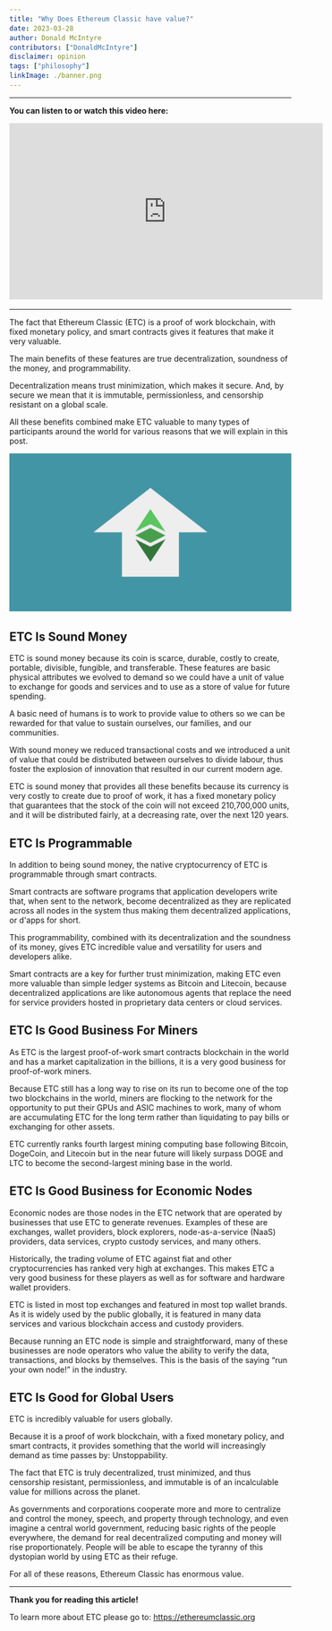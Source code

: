 ```yaml
---
title: "Why Does Ethereum Classic have value?"
date: 2023-03-28
author: Donald McIntyre
contributors: ["DonaldMcIntyre"]
disclaimer: opinion
tags: ["philosophy"]
linkImage: ./banner.png
---
```


---
**You can listen to or watch this video here:**

<iframe width="560" height="315" src="https://www.youtube.com/embed/ltV3gnrmHo4" title="YouTube video player" frameborder="0" allow="accelerometer; autoplay; clipboard-write; encrypted-media; gyroscope; picture-in-picture; web-share" allowfullscreen></iframe>

---

The fact that Ethereum Classic (ETC) is a proof of work blockchain, with fixed monetary policy, and smart contracts gives it features that make it very valuable.

The main benefits of these features are true decentralization, soundness of the money, and programmability.

Decentralization means trust minimization, which makes it secure. And, by secure we mean that it is immutable, permissionless, and censorship resistant on a global scale.

All these benefits combined make ETC valuable to many types of participants around the world for various reasons that we will explain in this post.

![ETC's value.](./banner.png)

## ETC Is Sound Money

ETC is sound money because its coin is scarce, durable, costly to create, portable, divisible, fungible, and transferable. These features are basic physical attributes we evolved to demand so we could have a unit of value to exchange for goods and services and to use as a store of value for future spending.

A basic need of humans is to work to provide value to others so we can be rewarded for that value to sustain ourselves, our families, and our communities.

With sound money we reduced transactional costs and we introduced a unit of value that could be distributed between ourselves to divide labour, thus foster the explosion of innovation that resulted in our current modern age.

ETC is sound money that provides all these benefits because its currency is very costly to create due to proof of work, it has a fixed monetary policy that guarantees that the stock of the coin will not exceed 210,700,000 units, and it will be distributed fairly, at a decreasing rate, over the next 120 years.

## ETC Is Programmable

In addition to being sound money, the native cryptocurrency of ETC is programmable through smart contracts. 

Smart contracts are software programs that application developers write that,  when sent to the network, become decentralized as they are replicated across all nodes in the system thus making them decentralized applications, or d'apps for short.

This programmability, combined with its decentralization and the soundness of its money, gives ETC incredible value and versatility for users and developers alike.

Smart contracts are a key for further trust minimization, making ETC even more valuable than simple ledger systems as Bitcoin and Litecoin, because decentralized applications are like autonomous agents that replace the need for service providers hosted in proprietary data centers or cloud services.

## ETC Is Good Business For Miners

As ETC is the largest proof-of-work smart contracts blockchain in the world and has a market capitalization in the billions, it is a very good business for proof-of-work miners. 

Because ETC still has a long way to rise on its run to become one of the top two blockchains in the world, miners are flocking to the network for the opportunity to put their GPUs and ASIC machines to work, many of whom are accumulating ETC for the long term rather than liquidating to pay bills or exchanging for other assets.

ETC currently ranks fourth largest mining computing base following Bitcoin, DogeCoin, and Litecoin but in the near future will likely surpass DOGE and LTC to become the second-largest mining base in the world.

## ETC Is Good Business for Economic Nodes

Economic nodes are those nodes in the ETC network that are operated by businesses that use ETC to generate revenues. Examples of these are exchanges, wallet providers, block explorers, node-as-a-service (NaaS) providers, data services, crypto custody services, and many others.

Historically, the trading volume of ETC against fiat and other cryptocurrencies has ranked very high at exchanges. This makes ETC a very good business for these players as well as for software and hardware wallet providers.

ETC is listed in most top exchanges and featured in most top wallet brands. As it is widely used by the public globally, it is featured in many data services and various blockchain access and custody providers.

Because running an ETC node is simple and straightforward, many of these businesses are node operators who value the ability to verify the data, transactions, and blocks by themselves. This is the basis of the saying “run your own node!” in the industry.

## ETC Is Good for Global Users

ETC is incredibly valuable for users globally. 

Because it is a proof of work blockchain, with a fixed monetary policy, and smart contracts, it provides something that the world will increasingly demand as time passes by: Unstoppability.

The fact that ETC is truly decentralized, trust minimized, and thus censorship resistant, permissionless, and immutable is of an incalculable value for millions across the planet.

As governments and corporations cooperate more and more to centralize and control the money, speech, and property through technology, and even imagine a central world government, reducing basic rights of the people everywhere, the demand for real decentralized computing and money will rise proportionately. People will be able to escape the tyranny of this dystopian world by using ETC as their refuge.

For all of these reasons, Ethereum Classic has enormous value.

---

**Thank you for reading this article!**

To learn more about ETC please go to: https://ethereumclassic.org
